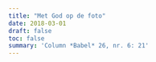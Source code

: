 ```yaml
---
title: "Met God op de foto"
date: 2018-03-01
draft: false
toc: false
summary: 'Column *Babel* 26, nr. 6: 21'
---
```


